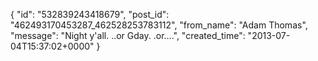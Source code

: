  {
   "id": "532839243418679",
   "post_id": "462493170453287_462528253783112",
   "from_name": "Adam Thomas",
   "message": "Night y'all. ..or Gday. .or....",
   "created_time": "2013-07-04T15:37:02+0000"
 }
